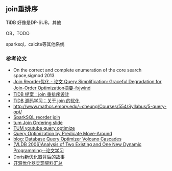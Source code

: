 
## join重排序

TiDB 好像是DP-SUB，其他

OB，TODO

sparksql，calcite等其他系统



### 参考论文
- On the correct and complete enumeration of the core search space,sigmod 2013
- [Join Reorder优化 - 论文 Query Simplification: Graceful Degradation for Join-Order Optimization摘要-fxjwind](https://www.cnblogs.com/fxjwind/p/11609913.html)
- [TiDB 提案：join 重排序设计](https://github.com/pingcap/tidb/blob/master/docs/design/2018-10-20-join-reorder-dp-v1.md) 
- [TiDB 源码学习：关于 join 的优化](https://zhuanlan.zhihu.com/p/62486969)
- http://www.mathcs.emory.edu/~cheung/Courses/554/Syllabus/5-query-opt/
- [SparkSQL reorder join](https://www.waitingforcode.com/apache-spark-sql/reorder-join-optimizer-cost-based-optimization/read#reordering_joins-the_cost_based_version)
- [tum Join Ordering slide](https://db.in.tum.de/teaching/ws2122/queryopt/slides/chapter3.pdf?lang=en)
- [TUM youtube query optimize](https://www.youtube.com/watch?v=5PxAmNud03k)
- [Query Optimization by Predicate Move-Around](https://www.vldb.org/conf/1994/P096.PDF)
- [blog: Database Query Optimizer Volcano Cascades](https://accelazh.github.io/database/Database-Query-Optimizer-Volcano-Cascades)
- [[VLDB 2006]Analysis of Two Existing and One New Dynamic Programming--论文学习](https://zhuanlan.zhihu.com/p/632872022)
- [Doris新优化器背后的故事](https://mp.weixin.qq.com/s/OHTFoJlw2knd-28nH3CACQ)
- [开源优化器实现资料汇总](https://zhuanlan.zhihu.com/p/609987395)
